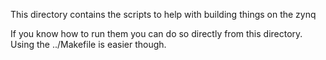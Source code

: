This directory contains the scripts to help with building things on the zynq

If you know how to run them you can do so directly from this directory.
Using the ../Makefile is easier though.
